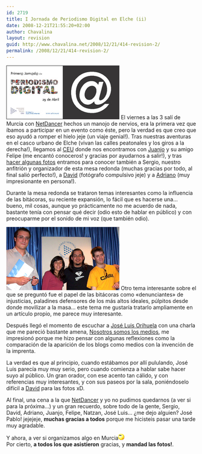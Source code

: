 ```yaml
---
id: 2719
title: I Jornada de Periodismo Digital en Elche (ii)
date: 2008-12-21T21:55:20+02:00
author: Chavalina
layout: revision
guid: http://www.chavalina.net/2008/12/21/414-revision-2/
permalink: /2008/12/21/414-revision-2/
---
```

<img class="imgizqda" src="/imagenes/fotos/jornadas-elche.jpg" alt="Folleto publicitario de las jornadas" /> El viernes a las 3 sal&iacute; de Murcia con <a href="http://www.netdancerplanet.info/" target="_blank">NetDancer</a> hechos un manojo de nervios, era la primera vez que &iacute;bamos a participar en un evento como éste, pero la verdad es que creo que eso ayud&oacute; a romper el hielo jeje (un viaje genial!). Tras nuestras aventuras en el casco urbano de Elche (vivan las calles peatonales y los giros a la derecha!), llegamos al <a href="http://www.uch.ceu.es/" target="_blank">CEU</a> donde nos encontramos con <a href="http://blackshell.usebox.net/" target="_blank">Juanjo</a> y su amigo Felipe (me encant&oacute; conoceros! y gracias por ayudarnos a salir!), y tras <a href="http://www.flickr.com/photos/netdancer/11688138/" target="_blank">hacer algunas fotos</a> entramos para conocer también a Sergio, nuestro anfitri&oacute;n y organizador de esta mesa redonda (muchas gracias por todo, al final sali&oacute; perfecto!), a <a href="http://www.caleidos.org/" target="_blank">David</a> (fot&oacute;grafo compulsivo jeje) y a <a href="http://www.diariodeunjabali.com/" target="_blank">Adriano</a> (muy impresionante en persona!).

Durante la mesa redonda se trataron temas interesantes como la influencia de las bitácoras, su reciente expansi&oacute;n, lo fácil que es hacerse una… bueno, mil cosas, aunque yo prácticamente no me acuerdo de nada, bastante ten&iacute;a con pensar qué decir (odio esto de hablar en p&uacute;blico) y con preocuparme por el sonido de mi voz (que también odio).

<img class="imgizqda" src="/imagenes/fotos/mesa-redonda-elche.jpg" alt="Adriano, yo misma, David y Jose Pablo" /> Otro tema interesante sobre el que se pregunt&oacute; fue el papel de las bitácoras como «denunciantes» de injusticias, paladines defensores de los más altos ideales, p&uacute;lpitos desde donde movilizar a la masa… este tema me gustar&iacute;a tratarlo ampliamente en un art&iacute;culo propio, me parece muy interesante.

Después lleg&oacute; el momento de escuchar a <a href="http://ecuaderno.com/" target="_blank">José Luis Orihuela</a> con una charla que me pareci&oacute; bastante amena, <a href="http://www.ecuaderno.com/archives/000661.php" target="_blank">Nosotros somos los medios</a>, me impresion&oacute; porque me hizo pensar con algunas reflexiones como la comparaci&oacute;n de la aparici&oacute;n de los blogs como medios con la invenci&oacute;n de la imprenta.

La verdad es que al principio, cuando estábamos por all&iacute; pululando, José Luis parec&iacute;a muy muy serio, pero cuando comienza a hablar sabe hacer suyo al p&uacute;blico. Un gran orador, con ese acento tan cálido, y con referencias muy interesantes, y con sus paseos por la sala, poniéndoselo dif&iacute;cil a <a href="http://www.caleidos.org/" target="_blank">David</a> para las fotos xD.

Al final, una cena a la que <a href="http://www.netdancerplanet.info/" target="_blank">NetDancer</a> y yo no pudimos quedarnos (a ver si para la pr&oacute;xima…) y un gran recuerdo, sobre todo de la gente, Sergio, David, Adriano, Juanjo, Felipe, Natzan, José Luis… &iquest;me dejo alguien? José Pablo! jejejeje, **muchas gracias a todos** porque me hicisteis pasar una tarde muy agradable.

Y ahora, a ver si organizamos algo en Murcia![emo](/imagenes/emoticonos/pensativo.gif)  
Por cierto, **a todos los que asistieron** gracias, y **mandad las fotos!**.